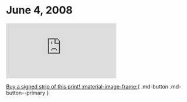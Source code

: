 # June 4, 2008

![](https://www.achewood.com/comic.php?date=06042008)

[Buy a signed strip of this print! :material-image-frame:](https://achewood-holiday-pop-up.myshopify.com/products/strip#06042008){ .md-button .md-button--primary }

